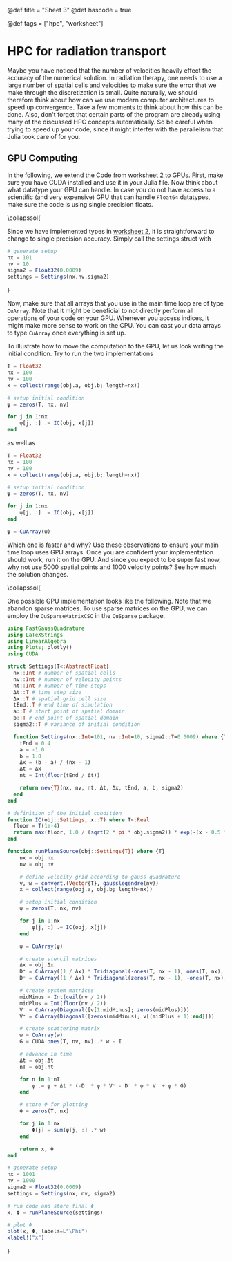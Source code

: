 @def title = "Sheet 3"
@def hascode = true

@def tags = ["hpc", "worksheet"]

# HPC for radiation transport

Maybe you have noticed that the number of velocities heavily effect the accuracy of the numerical solution.
In radiation therapy, one needs to use a large number of spatial cells and velocities to make sure the error that we make through the discretization is small.
Quite naturally, we should therefore think about how can we use modern computer architectures to speed up convergence.
Take a few moments to think about how this can be done.
Also, don't forget that certain parts of the program are already using many of the discussed HPC concepts automatically.
So be careful when trying to speed up your code, since it might interfer with the parallelism that Julia took care of for you.

## GPU Computing

In the following, we extend the Code from [worksheet 2](../introduction/worksheet_2.md) to GPUs.
First, make sure you have CUDA installed and use it in your Julia file.
Now think about what datatype your GPU can handle.
In case you do not have access to a scientific (and very expensive) GPU that can handle `Float64` datatypes, make sure the code is using single precision floats.

\collapssol{

Since we have implemented types in [worksheet 2](../introduction/worksheet_2.md), it is straightforward to change to single precision accuracy.
Simply call the settings struct with
```julia
# generate setup
nx = 101
nv = 10
sigma2 = Float32(0.0009)
settings = Settings(nx,nv,sigma2)
```

}

Now, make sure that all arrays that you use in the main time loop are of type `CuArray`.
Note that it might be beneficial to not directly perform all operations of your code on your GPU.
Whenever you access indices, it might make more sense to work on the CPU.
You can cast your data arrays to type `CuArray` once everything is set up.

To illustrate how to move the computation to the GPU, let us look writing the initial condition.
Try to run the two implementations
```julia
T = Float32
nx = 100
nv = 100
x = collect(range(obj.a, obj.b; length=nx))

# setup initial condition
ψ = zeros(T, nx, nv)

for j in 1:nx
    ψ[j, :] .= IC(obj, x[j])
end
```
as well as
```julia
T = Float32
nx = 100
nv = 100
x = collect(range(obj.a, obj.b; length=nx))

# setup initial condition
ψ = zeros(T, nx, nv)

for j in 1:nx
    ψ[j, :] .= IC(obj, x[j])
end

ψ = CuArray(ψ)
```
Which one is faster and why? Use these observations to ensure your main time loop uses GPU arrays.
Once you are confident your implementation should work, run it on the GPU.
And since you expect to be super fast now, why not use $5000$ spatial points and $1000$ velocity points? See how much the solution changes.

\collapssol{

One possible GPU implementation looks like the following.
Note that we abandon sparse matrices.
To use sparse matrices on the GPU, we can employ the `CuSparseMatrixCSC` in the `CuSparse` package.

```julia:./code/worksheet_3.jl
using FastGaussQuadrature
using LaTeXStrings
using LinearAlgebra
using Plots; plotly()
using CUDA

struct Settings{T<:AbstractFloat}
  nx::Int # number of spatial cells
  nv::Int # number of velocity points
  nt::Int # number of time steps
  Δt::T # time step size
  Δx::T # spatial grid cell size
  tEnd::T # end time of simulation
  a::T # start point of spatial domain
  b::T # end point of spatial domain
  sigma2::T # variance of initial condition

  function Settings(nx::Int=101, nv::Int=10, sigma2::T=0.0009) where {T<:AbstractFloat}
    tEnd = 0.4
    a = -1.0
    b = 1.0
    Δx = (b - a) / (nx - 1)
    Δt = Δx
    nt = Int(floor(tEnd / Δt))

    return new{T}(nx, nv, nt, Δt, Δx, tEnd, a, b, sigma2)
  end
end

# definition of the initial condition
function IC(obj::Settings, x::T) where T<:Real
  floor = T(1e-4)
  return max(floor, 1.0 / (sqrt(2 * pi * obj.sigma2)) * exp(-(x - 0.5 * (obj.b - obj.a) - obj.a)^2 / (2.0 * obj.sigma2)))
end

function runPlaneSource(obj::Settings{T}) where {T}
    nx = obj.nx
    nv = obj.nv

    # define velocity grid according to gauss quadrature
    v, w = convert.(Vector{T}, gausslegendre(nv))
    x = collect(range(obj.a, obj.b; length=nx))

    # setup initial condition
    ψ = zeros(T, nx, nv)

    for j in 1:nx
        ψ[j, :] .= IC(obj, x[j])
    end

    ψ = CuArray(ψ)

    # create stencil matrices
    Δx = obj.Δx
    D⁺ = CuArray((1 / Δx) * Tridiagonal(-ones(T, nx - 1), ones(T, nx), zeros(T, nx - 1)))
    D⁻ = CuArray((1 / Δx) * Tridiagonal(zeros(T, nx - 1), -ones(T, nx), ones(T, nx - 1)))

    # create system matrices
    midMinus = Int(ceil(nv / 2))
    midPlus = Int(floor(nv / 2))
    V⁻ = CuArray(Diagonal([v[1:midMinus]; zeros(midPlus)]))
    V⁺ = CuArray(Diagonal([zeros(midMinus); v[(midPlus + 1):end]]))

    # create scattering matrix
    w = CuArray(w)
    G = CUDA.ones(T, nv, nv) .* w - I

    # advance in time
    Δt = obj.Δt
    nT = obj.nt

    for n in 1:nT
        ψ .= ψ + Δt * (-D⁺ * ψ * V⁺ - D⁻ * ψ * V⁻ + ψ * G)
    end

    # store Φ for plotting
    Φ = zeros(T, nx)

    for j in 1:nx
        Φ[j] = sum(ψ[j, :] .* w)
    end

    return x, Φ
end

# generate setup
nx = 1001
nv = 1000
sigma2 = Float32(0.0009)
settings = Settings(nx, nv, sigma2)

# run code and store final Φ
x, Φ = runPlaneSource(settings)

# plot Φ
plot(x, Φ, labels=L"\Phi")
xlabel!("x")
```
}
